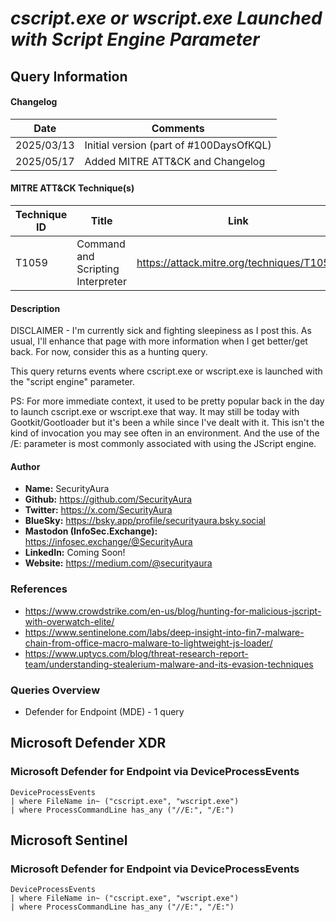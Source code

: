 # *cscript.exe or wscript.exe Launched with Script Engine Parameter*

## Query Information

#### Changelog

| Date | Comments |
|---|---|
| 2025/03/13 | Initial version (part of #100DaysOfKQL) |
| 2025/05/17 | Added MITRE ATT&CK and Changelog |

#### MITRE ATT&CK Technique(s)

| Technique ID | Title    | Link    |
| ---  | --- | --- |
| T1059 | Command and Scripting Interpreter | https://attack.mitre.org/techniques/T1059/ |

#### Description

DISCLAIMER - I'm currently sick and fighting sleepiness as I post this. As usual, I'll enhance that page with more information when I get better/get back. For now, consider this as a hunting query.

This query returns events where cscript.exe or wscript.exe is launched with the "script engine" parameter.

PS: For more immediate context, it used to be pretty popular back in the day to launch cscript.exe or wscript.exe that way. It may still be today with Gootkit/Gootloader but it's been a while since I've dealt with it. This isn't the kind of invocation you may see often in an environment. And the use of the /E: parameter is most commonly associated with using the JScript engine.

#### Author <Optional>
- **Name:** SecurityAura
- **Github:** https://github.com/SecurityAura
- **Twitter:** https://x.com/SecurityAura
- **BlueSky:** https://bsky.app/profile/securityaura.bsky.social
- **Mastodon (InfoSec.Exchange):** https://infosec.exchange/@SecurityAura
- **LinkedIn:** Coming Soon!
- **Website:** https://medium.com/@securityaura

### References ###

- https://www.crowdstrike.com/en-us/blog/hunting-for-malicious-jscript-with-overwatch-elite/
- https://www.sentinelone.com/labs/deep-insight-into-fin7-malware-chain-from-office-macro-malware-to-lightweight-js-loader/
- https://www.uptycs.com/blog/threat-research-report-team/understanding-stealerium-malware-and-its-evasion-techniques

### Queries Overview ###

- Defender for Endpoint (MDE) - 1 query

## Microsoft Defender XDR ##
### Microsoft Defender for Endpoint via DeviceProcessEvents ###
```KQL
DeviceProcessEvents
| where FileName in~ ("cscript.exe", "wscript.exe")
| where ProcessCommandLine has_any ("//E:", "/E:")
```
## Microsoft Sentinel ##
### Microsoft Defender for Endpoint via DeviceProcessEvents ###
```KQL
DeviceProcessEvents
| where FileName in~ ("cscript.exe", "wscript.exe")
| where ProcessCommandLine has_any ("//E:", "/E:")
```
